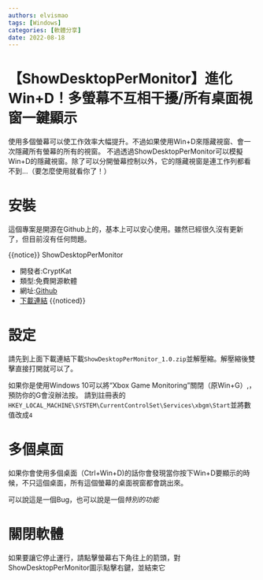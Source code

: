 ```yaml
---
authors: elvismao
tags: [Windows]
categories: [軟體分享]
date: 2022-08-18
---
```


# 【ShowDesktopPerMonitor】進化Win+D！多螢幕不互相干擾/所有桌面視窗一鍵顯示

使用多個螢幕可以使工作效率大幅提升。不過如果使用Win+D來隱藏視窗、會一次隱藏所有螢幕的所有的視窗。
不過透過ShowDesktopPerMonitor可以模擬Win+D的隱藏視窗。除了可以分開螢幕控制以外，它的隱藏視窗是連工作列都看不到...（要怎麼使用就看你了！）

# 安裝

這個專案是開源在Github上的，基本上可以安心使用。雖然已經很久沒有更新了，但目前沒有任何問題。

{{notice}}
ShowDesktopPerMonitor

-   開發者:CryptKat
-   類型:免費開源軟體
-   網址:[Github](https://github.com/CryptKat/ShowDesktopPerMonitor/)
-   [下載連結](https://github.com/CryptKat/ShowDesktopPerMonitor/releases/tag/1.0)
    {{noticed}}

# 設定

請先到上面下載連結下載`ShowDesktopPerMonitor_1.0.zip`並解壓縮。解壓縮後雙擊直接打開就可以了。

如果你是使用Windows 10可以將“Xbox Game Monitoring”關閉（原Win+G）,，預防你的G會沒辦法按。
請到註冊表的`HKEY_LOCAL_MACHINE\SYSTEM\CurrentControlSet\Services\xbgm\Start`並將數值改成`4`

# 多個桌面

如果你會使用多個桌面（Ctrl+Win+D)的話你會發現當你按下Win+D要顯示的時候，不只這個桌面，所有這個螢幕的桌面視窗都會跳出來。

可以說這是一個Bug，也可以說是一個*特別的功能*

# 關閉軟體

如果要讓它停止運行，請點擊螢幕右下角往上的箭頭，對ShowDesktopPerMonitor圖示點擊右鍵，並結束它
